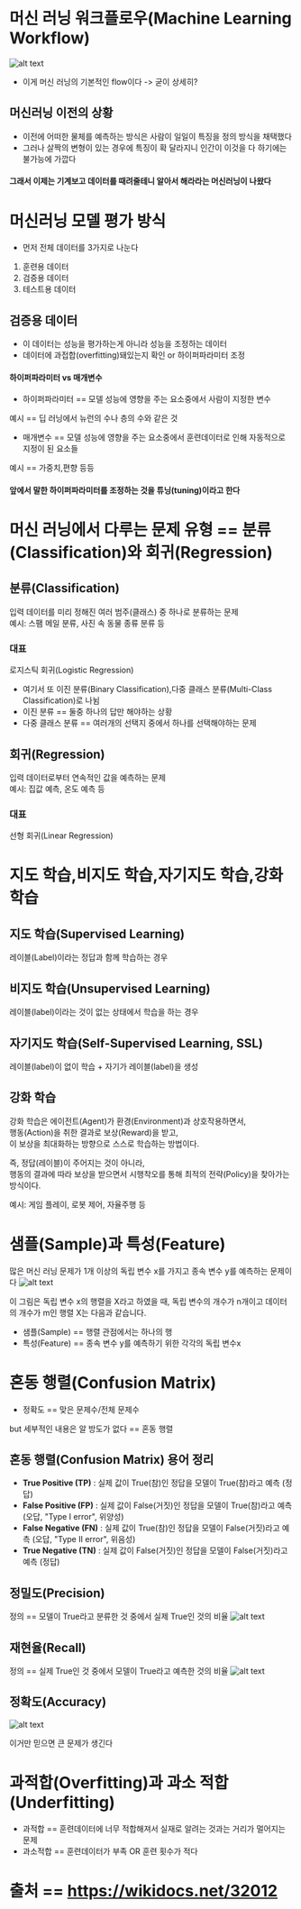 # 머신 러닝 워크플로우(Machine Learning Workflow)
![alt text](image.png)
- 이게 머신 러닝의 기본적인 flow이다
-> 굳이 상세히?
## 머신러닝 이전의 상황
- 이전에 어떠한 물체를 예측하는 방식은 사람이 일일이 특징을 정의 방식을 채택했다
- 그러나 살짝의 변형이 있는 경우에 특징이 확 달라지니 인간이 이것을 다 하기에는 불가능에 가깝다
#### 그래서 이제는 기계보고 데이터를 때려줄테니 알아서 해라라는 머신러닝이 나왔다


# 머신러닝 모델 평가 방식
- 먼저 전체 데이터를 3가지로 나눈다
1. 훈련용 데이터
2. 검증용 데이터
3. 테스트용 데이터
## 검증용 데이터
- 이 데이터는 성능을 평가하는게 아니라 성능을 조정하는 데이터
- 데이터에 과접합(overfitting)돼있는지 확인 or 하이퍼파라미터 조정
#### **하이퍼파라미터 vs 매개변수**
- 하이퍼파라미터 == 모델 성능에 영향을 주는 요소중에서 사람이 지정한 변수 

예시 == 딥 러닝에서 뉴런의 수나 층의 수와 같은 것
- 매개변수 == 모델 성능에 영향을 주는 요소중에서 훈련데이터로 인해 자동적으로 지정이 된 요소들

예시 == 가중치,편향 등등
#### 앞에서 말한 하이퍼파라미터를 조정하는 것을 튜닝(tuning)이라고 한다


# 머신 러닝에서 다루는 문제 유형 == 분류(Classification)와 회귀(Regression)
## 분류(Classification)  
  입력 데이터를 미리 정해진 여러 범주(클래스) 중 하나로 분류하는 문제  
  예시: 스팸 메일 분류, 사진 속 동물 종류 분류 등
### 대표
로지스틱 회귀(Logistic Regression)
- 여기서 또 이진 분류(Binary Classification),다중 클래스 분류(Multi-Class Classification)로 나뉨
- 이진 분류 == 둘중 하나의 답만 해야하는 상황
- 다중 클래스 분류 == 여러개의 선택지 중에서 하나를 선택해야하는 문제 
## 회귀(Regression)  
  입력 데이터로부터 연속적인 값을 예측하는 문제  
  예시: 집값 예측, 온도 예측 등
### 대표
선형 회귀(Linear Regression)


# 지도 학습,비지도 학습,자기지도 학습,강화 학습
## 지도 학습(Supervised Learning)
레이블(Label)이라는 정답과 함께 학습하는 경우
## 비지도 학습(Unsupervised Learning)
레이블(label)이라는 것이 없는 상태에서 학습을 하는 경우
## 자기지도 학습(Self-Supervised Learning, SSL)
레이블(label)이 없이 학습 + 자기가 레이블(label)을 생성
## 강화 학습
강화 학습은 에이전트(Agent)가 환경(Environment)과 상호작용하면서,  
행동(Action)을 취한 결과로 보상(Reward)을 받고,  
이 보상을 최대화하는 방향으로 스스로 학습하는 방법이다.

즉, 정답(레이블)이 주어지는 것이 아니라,  
행동의 결과에 따라 보상을 받으면서 시행착오를 통해 최적의 전략(Policy)을 찾아가는 방식이다.

예시: 게임 플레이, 로봇 제어, 자율주행 등


# 샘플(Sample)과 특성(Feature)
많은  머신 러닝 문제가 1개 이상의 독립 변수 x를 가지고 종속 변수 y를 예측하는 문제이다
![alt text](image-1.png)

이 그림은 독립 변수 x의 행렬을 X라고 하였을 때, 독립 변수의 개수가 n개이고 데이터의 개수가 m인 행렬 X는 다음과 같습니다.
- 샘플(Sample) == 행렬 관점에서는 하나의 행
- 특성(Feature) == 종속 변수 y를 예측하기 위한 각각의 독립 변수x 


# 혼동 행렬(Confusion Matrix)
- 정확도 == 맞은 문제수/전체 문제수
  
but 세부적인 내용은 알 방도가 없다 == 혼동 행렬 
## 혼동 행렬(Confusion Matrix) 용어 정리

- **True Positive (TP)** : 실제 값이 True(참)인 정답을 모델이 True(참)라고 예측 (정답)
- **False Positive (FP)** : 실제 값이 False(거짓)인 정답을 모델이 True(참)라고 예측 (오답, "Type I error", 위양성)
- **False Negative (FN)** : 실제 값이 True(참)인 정답을 모델이 False(거짓)라고 예측 (오답, "Type II error", 위음성)
- **True Negative (TN)** : 실제 값이 False(거짓)인 정답을 모델이 False(거짓)라고 예측 (정답)
## 정밀도(Precision)
정의 ==  모델이 True라고 분류한 것 중에서 실제 True인 것의 비율
![alt text](image-2.png)
## 재현율(Recall)
정의 ==  실제 True인 것 중에서 모델이 True라고 예측한 것의 비율
![alt text](image-3.png)
## 정확도(Accuracy)
![alt text](image-4.png)

이거만 믿으면 큰 문제가 생긴다


# 과적합(Overfitting)과 과소 적합(Underfitting)
- 과적합 == 훈련데이터에 너무 적합해져서 실재로 알려는 것과는 거리가 멀어지는 문제
- 과소적합 == 훈련데이터가 부족 OR 훈련 횟수가 적다

# 출처 == https://wikidocs.net/32012


<!-- 
# 그냥 공부하다가 알게 된 내용
# 텍스트 전처리
- 대부분의 과정은 나와는 상관이 없어서 생략(나는 그냥 머신 러닝만 하면 되니까)
## 패딩(padding) //자연어 처리에서 
정의 == 택스트는 다른 데이터와 다르게 모든 문장이 같은 길이가 아니다 그래서 그것을 맞추기 위하여 임의의 숫자(0)를 대입하는것
- 여기서 내가 하고 싶은 이야기는 이게 아니라
- 단어를 정수로 바꿀떄(정수 인코딩) 거기서 나오는 숫자의 크기는 어떠한 의미를 가지고 있는게 아니라 그냥 나온 순서이다
- 그니까 새로운 숫자가 나올때 마다 단어 사전에는 n+1의 숫자가 부여되는 것이다 -->